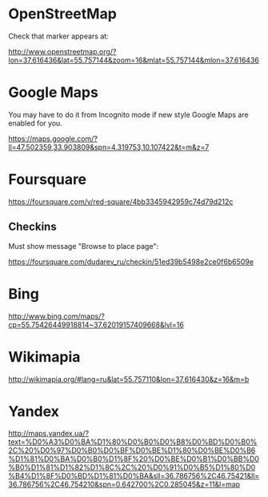 # OpenStreetMap

Check that marker appears at:

http://www.openstreetmap.org/?lon=37.616436&lat=55.757144&zoom=16&mlat=55.757144&mlon=37.616436

# Google Maps

You may have to do it from Incognito mode if new style Google Maps are enabled for you.

https://maps.google.com/?ll=47.502359,33.903809&spn=4.319753,10.107422&t=m&z=7

# Foursquare

https://foursquare.com/v/red-square/4bb3345942959c74d79d212c

## Checkins 

Must show message "Browse to place page":

https://foursquare.com/dudarev_ru/checkin/51ed39b5498e2ce0f6b6509e

# Bing

http://www.bing.com/maps/?cp=55.75426449918814~37.62019157409668&lvl=16

# Wikimapia

http://wikimapia.org/#lang=ru&lat=55.757110&lon=37.616430&z=16&m=b

# Yandex

http://maps.yandex.ua/?text=%D0%A3%D0%BA%D1%80%D0%B0%D0%B8%D0%BD%D0%B0%2C%20%D0%97%D0%B0%D0%BF%D0%BE%D1%80%D0%BE%D0%B6%D1%81%D0%BA%D0%B0%D1%8F%20%D0%BE%D0%B1%D0%BB%D0%B0%D1%81%D1%82%D1%8C%2C%20%D0%91%D0%B5%D1%80%D0%B4%D1%8F%D0%BD%D1%81%D0%BA&sll=36.786756%2C46.75421&ll=36.786756%2C46.754210&spn=0.642700%2C0.285045&z=11&l=map
